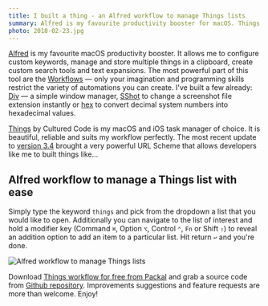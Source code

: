 ```yaml
---
title: I built a thing - an Alfred workflow to manage Things lists
summary: Alfred is my favourite productivity booster for macOS. Things is my GTD tool of choice that perfectly suits my workflow. I've connected the power of the two apps together.
photo: 2018-02-23.jpg
---
```


[Alfred](https://www.alfredapp.com/) is my favourite macOS productivity booster. It allows me to configure custom keywords, manage and store multiple things in a clipboard, create custom search tools and text expansions. The most powerful part of this tool are the [Workflows](https://www.alfredapp.com/workflows/) — only your imagination and programming skills restrict the variety of automations you can create. I've built a few already: [Div](https://pawelgrzybek.com/div-simple-alfred-windows-manager/) — a simple window manager, [SShot](http://www.packal.org/workflow/sshot) to change a screenshot file extension instantly or [hex](http://www.packal.org/workflow/hex) to convert decimal system numbers into hexadecimal values.

[Things](https://culturedcode.com/things/) by Cultured Code is my macOS and iOS task manager of choice. It is beautiful, reliable and suits my workflow perfectly. The most recent update to [version 3.4](https://culturedcode.com/things/blog/) brought a very powerful URL Scheme that allows developers like me to built things like…

## Alfred workflow to manage a Things list with ease

Simply type the keyword `things` and pick from the dropdown a list that you would like to open. Additionally you can navigate to the list of interest and hold a modifier key (Command `⌘`, Option `⌥`, Control `⌃`, `Fn` or Shift `⇧`) to reveal an addition option to add an item to a particular list. Hit return `↩` and you're done.

![Alfred workflow to manage Things lists](/photos/2018-02-23-1.gif)

Download [Things workflow for free from Packal](http://www.packal.org/workflow/things-1) and grab a source code from [Github repository](https://github.com/pawelgrzybek/alfred-things). Improvements suggestions and feature requests are more than welcome. Enjoy!
